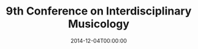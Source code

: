 ---
acronym: CIM14
date: '2014-12-04T00:00:00'
ext_url: http://www.sim.spk-berlin.de/cim14submission
location: Berlin, Germany
submission_date: '2014-08-14T00:00:00'
title: 9th Conference on Interdisciplinary Musicology
---